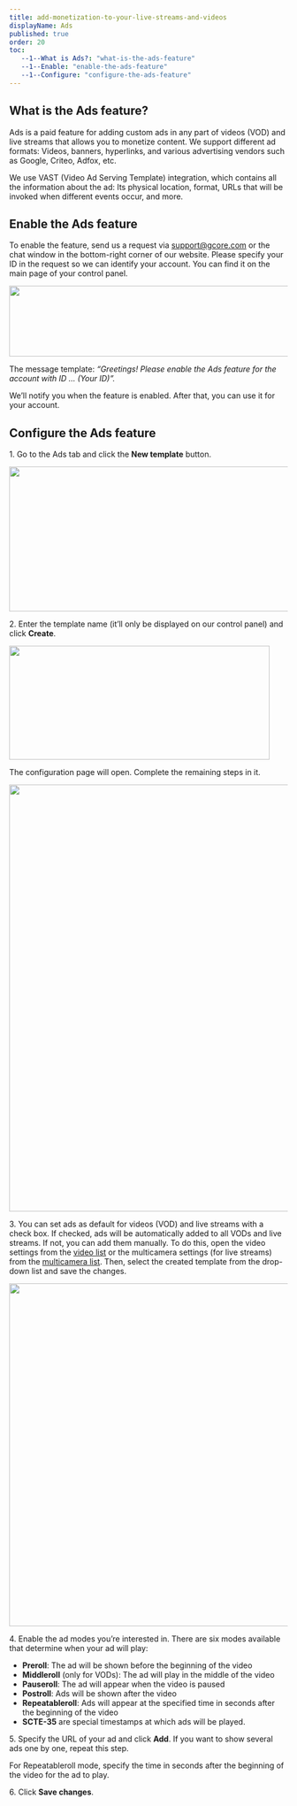 ```yaml
---
title: add-monetization-to-your-live-streams-and-videos
displayName: Ads
published: true
order: 20
toc:
   --1--What is Ads?: "what-is-the-ads-feature"
   --1--Enable: "enable-the-ads-feature"
   --1--Configure: "configure-the-ads-feature"
---
```

  
  

What is the Ads feature?
------------------------

Ads is a paid feature for adding custom ads in any part of videos (VOD) and live streams that allows you to monetize content. We support different ad formats: Videos, banners, hyperlinks, and various advertising vendors such as Google, Criteo, Adfox, etc.

We use VAST (Video Ad Serving Template) integration, which contains all the information about the ad: Its physical location, format, URLs that will be invoked when different events occur, and more.

Enable the Ads feature
----------------------

To enable the feature, send us a request via [support@gcore.com](mailto:support@gcore.com) or the chat window in the bottom-right corner of our website. Please specify your ID in the request so we can identify your account. You can find it on the main page of your control panel.

<img src="https://support.gcore.com/hc/article_attachments/9770456996369" alt="" width="821" height="128">

The message template: _“Greetings! Please enable the Ads feature for the account with ID … (Your ID)”._

We’ll notify you when the feature is enabled. After that, you can use it for your account.

Configure the Ads feature
-------------------------

1. Go to the Ads tab and click the **New template** button.

<img src="https://support.gcore.com/hc/article_attachments/9770456995857" alt="" width="873" height="262">

2. Enter the template name (it’ll only be displayed on our control panel) and click **Create**.

<img src="https://support.gcore.com/hc/article_attachments/9770457085585" alt="" width="471" height="206">

The configuration page will open. Complete the remaining steps in it.

<img src="https://support.gcore.com/hc/article_attachments/9770485427089" alt="" width="519" height="772">

3. You can set ads as default for videos (VOD) and live streams with a check box. If checked, ads will be automatically added to all VODs and live streams. If not, you can add them manually. To do this, open the video settings from the [video list](https://streaming.gcore.com/video/list) or the multicamera settings (for live streams) from the [multicamera list](https://streaming.gcore.com/multicamera/list). Then, select the created template from the drop-down list and save the changes.

<img src="https://support.gcore.com/hc/article_attachments/9770457213457" alt="" width="632" height="620">

4. Enable the ad modes you’re interested in. There are six modes available that determine when your ad will play:

*   **Preroll**: The ad will be shown before the beginning of the video
*   **Middleroll** (only for VODs): The ad will play in the middle of the video
*   **Pauseroll**: The ad will appear when the video is paused
*   **Postroll**: Ads will be shown after the video
*   **Repeatableroll**: Ads will appear at the specified time in seconds after the beginning of the video
*   **SCTE-35** are special timestamps at which ads will be played.

5. Specify the URL of your ad and click **Add**. If you want to show several ads one by one, repeat this step.

For Repeatableroll mode, specify the time in seconds after the beginning of the video for the ad to play.

6. Click **Save changes**.